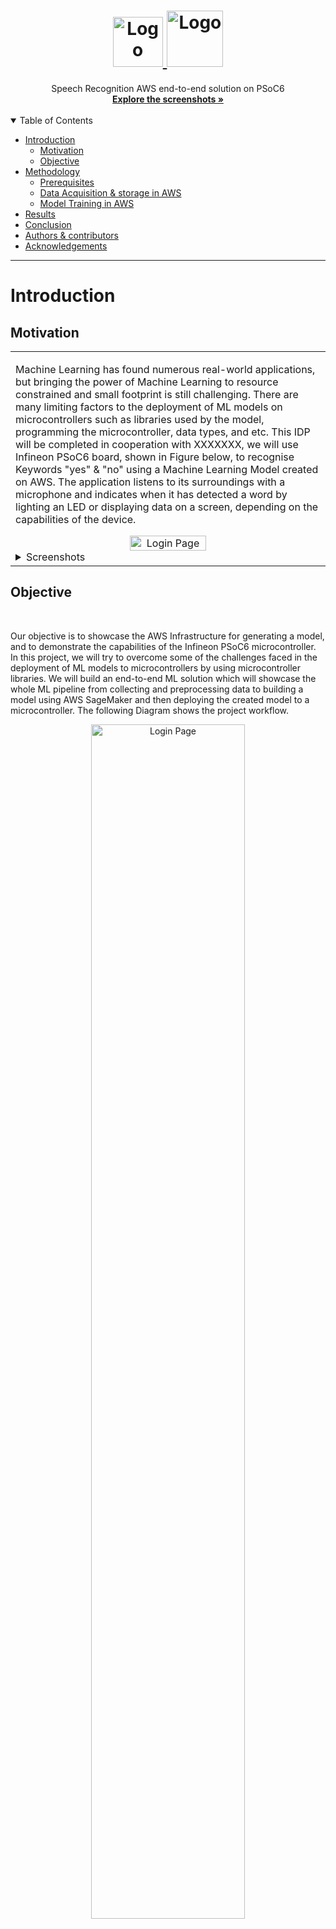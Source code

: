 <h1 align="center">
  <a href="https://github.com/OSobky/speech-recognition-AWS">
    <!-- Please provide path to your logo here -->
    <img src="docs/images/sm_background.png" alt="Logo" width="80" height="80">
    <img src="docs/images/psoc6.png" alt="Logo" width="90" height="90">
  </a>
</h1>

<div align="center">
  Speech Recognition AWS end-to-end solution on PSoC6
  <br />
  <a href="#about"><strong>Explore the screenshots »</strong></a>
  <br />
  <br />
</div>

<details open="open">
<summary>Table of Contents</summary>


- [Introduction](#introduction)
  - [Motivation](#motivation)   
  - [Objective](#objective)   
- [Methodology](#methodology)
   - [Prerequisites](#prerequisites)
   - [Data Acquisition & storage in AWS](#data-acquisition--storage-in-aws)
   - [Model Training in AWS](#model-training-in-aws)
- [Results](#about)
- [Conclusion](#about)
- [Authors & contributors](#authors--contributors)
- [Acknowledgements](#acknowledgements)

</details>

---

# Introduction

## Motivation

<table><tr><td>

Machine Learning has found numerous real-world applications, but bringing the power of
Machine Learning to resource constrained and small footprint is still challenging. There are
many limiting factors to the deployment of ML models on microcontrollers such as libraries
used by the model, programming the microcontroller, data types, and etc. This IDP will be
completed in cooperation with XXXXXXX, we will use Infineon PSoC6 board, shown
in Figure below, to recognise Keywords "yes" & "no" using a Machine Learning Model created on
AWS. The application listens to its surroundings with a microphone and indicates when it has
detected a word by lighting an LED or displaying data on a screen, depending on the
capabilities of the device.

<div align="center">
<img src="docs/images/psoc6.webp" title="Login Page" width="50%"> 
</div>
<details>
<summary>Screenshots</summary>
<br>

> **[?]**
> Please provide your screenshots here.

|                               Home Page                               |                               Login Page                               |
| :-------------------------------------------------------------------: | :--------------------------------------------------------------------: |
| <img src="docs/images/screenshot.png" title="Home Page" width="50%"> | <img src="docs/images/screenshot.png" title="Login Page" width="50%"> |

</details>

</td></tr></table>



## Objective 
<br>

Our objective is to showcase the AWS Infrastructure for generating a model, and to demonstrate
the capabilities of the Infineon PSoC6 microcontroller. In this project, we will try to overcome
some of the challenges faced in the deployment of ML models to microcontrollers by using
microcontroller libraries. We will build an end-to-end ML solution which will showcase the
whole ML pipeline from collecting and preprocessing data to building a model using AWS
SageMaker and then deploying the created model to a microcontroller. The following Diagram shows the project workflow.


<div align="center">
<img src="docs/images/IDP Diagram.png" title="Login Page" width="70%"> 
</div>


<br>

# Methodology 

In this section we will discuss the milestones/phases needed for this project.

#### The different phases for the end-to-end example are described below: ####

1. Data Acquisition & storage in AWS
    1. We will be using Speech Command dataset provided by Google
    2. The dataset will be stored in Amazon S3 Bucket.
2. Data pre-processing using AWS SageMaker Processing Jobs
3. ML Training using AWS SageMaker Training Jobs
4. ML Deployment Web using AWS SageMaker End-Points
5. ML Deployment PSoC6 board (Figure below)
    1. Data in: Getting data from the PSoC6 microphone and sending it to pre-processing
    2. Pre-processing: Feature engineering
    3. ML Inference: Using the deployed model on the board
    4. Post-processing: Converting inference output to UART/LED
    
<br>

<div align="center">
<img src="docs/images/Micro-speech example.png" title="Login Page" width="70%"> 
</div>

<br>

Before disucssing the details of each milestone, let's discuss the prerequisites for this project.

## Prerequisites

The following list is essintial for this project:
- AWS Account
- PSoC6 6 board
- Modus Tool Box (MTB)


In the following sections, we will disscuss how each milestone done and the challanges faced in each one.


##  Data Acquisition & storage in AWS


First we will speak about the datasets used and then how to move the data to AWS. 

### Speech Commands Dataset

For this project, we uses the Speech Commands dataset, a dataset created by Google which contains around 65,000 one-second long audios of 30 short words (Yes, No, and etc.) said by thousands different people. However, for development we uses Mini-Speech Commands Dataset (~1k) to develop the whole pipeline then re-run it with the original dataset.

### Amazon Simple Storage Service (Amazon S3)

One of our main focus is showcasing AWS services specifically AWS SageMaker. There is a multiple way to stream data to SageMaker, in this project we will be using Amazon Simple Storage Service (Amazon S3) as our storage on AWS as it is the best for our use-case. 

<br>
the following are multiple ways to upload data to S3 bucket.

- #### Downloaded dataset locally then upload the required data using the UI ####
- Use the command line locally 
- Use the EC2 if the internet is slow
- Write a lambda function to download, extract required files, then upload them


In this project, we uses the first way in the previous list to upload data to S3 bucket. Now we have our data in S3 bucket, then it's time to use AWS SageMaker for preprocessing, training, and deployment. 

<br>

## Data preprocessing using AWS SageMaker Processing Jobs

In this section, we dissucs the preprocessing techniques and how to use Processing Jobs for preprocessing in SageMaker. However, Beforehand we will dissucss what is SageMaker.

### SageMaker

- Fully managed ML service, consisting of multiple services. Used for:
    - Label
    - Build/Develop
    - Train
    - Deploy 

- Studio = Managed EC2 Instance (Virtual Machine) + Managed EBS Volume (Storage)

- we will be using also Processing Jobs, Training Jobs, Endpoints provided by SageMaker

we will use SageMaker Studio for the development. The following diagram illustrates the workflow within SageMaker

<div align="center">
<img src="docs/images/SageMaker-diagram.png" title="Login Page" width="70%"> 
</div>


### Spectrograms


<div align="center">
<img src="docs/images/spectrogram.png" title="Login Page" width="70%"> 
</div>


The model doesn't take in raw audio sample data, instead it works with spectrograms which are two dimensional arrays that are made up of slices of frequency information, each taken from a different time window.

The recipe for creating the spectrogram data is that each frequency slice is created by running an FFT across a 30ms section of the audio sample data. The input samples are treated as being between -1 and +1 as real values (encoded as -32,768 and 32,767 in 16-bit signed integer samples).

This results in an FFT with 256 entries. Every sequence of six entries is averaged together, giving a total of 43 frequency buckets in the final slice. The results are stored as unsigned eight-bit values, where 0 represents a real number of zero, and 255 represents 127.5 as a real number.

Each adjacent frequency entry is stored in ascending memory order (frequency bucket 0 at data[0], bucket 1 at data[1], etc). The window for the frequency analysis is then moved forward by 20ms, and the process repeated, storing the results in the next memory row (for example bucket 0 in this moved window would be in data[43 + 0], etc). This process happens 49 times in total, producing a single channel image that is 43 pixels wide, and 49 rows high.

<br>


### Processing Jobs

<div align="center">
<img src="docs/images/processing-jobs.png" title="Login Page" width="70%"> 
</div>


<br>


## Model Training in AWS

In this section, we will dissucs the model architcture and how to use Training Jobs for preprocessing in AWS SageMaker.
<br>

### Model architcture

This is a simple model comprising of a Convolutional 2D layer, a Fully Connected Layer or a MatMul Layer (output: logits) and a Softmax layer (output: probabilities) as shown below. Refer to the tiny_conv model architecture.



<div align="center">
<img src="docs/images/model_2.tflite.png" title="Login Page" width="30%"> 
</div>

This image was derived from visualizing the 'model_2.tflite' file in Netron

This doesn't produce a highly accurate model, but it's designed to be used as the first stage of a pipeline, running on a low-energy piece of hardware that can always be on, and then wake higher-power chips when a possible utterance has been found, so that more accurate analysis can be done. Additionally, the model takes in preprocessed speech input as a result of which we can leverage a simpler model for accurate results.

<br>

### Training Jobs

<div align="center">
<img src="docs/images/training-jobs.png" title="Login Page" width="70%"> 
</div>


<br>

## ML Deployment Web using AWS SageMaker End-Points
- Deploy the model using Amazon SageMaker 
    - SageMaker real-time hosting services
    - Serverless Inference. 
    - SageMaker Asynchronous Inference.
    - SageMaker batch transform
- Used real-time hosting for inference “model.deploy()”


<br>

## ML Deployment PSoC6 board 


## Usage

> **[?]**
> How does one go about using it?
> Provide various use cases and code examples here.


## Project assistance

If you want to say **thank you** or/and support active development of Speech Recognition AWS end-to-end solution on PSoC6:

- Add a [GitHub Star](https://github.com/OSobky/speech-recognition-AWS-readme) to the project.
- Tweet about the Speech Recognition AWS end-to-end solution on PSoC6.
- Write interesting articles about the project on [Dev.to](https://dev.to/), [Medium](https://medium.com/) or your personal blog.

Together, we can make Speech Recognition AWS end-to-end solution on PSoC6 **better**!


## Authors & contributors

The original setup of this repository is by [Omar Elsobky](https://github.com/OSobky).

For a full list of all authors and contributors, see [the contributors page](https://github.com/OSobky/speech-recognition-AWS-readme/contributors).


## Acknowledgements

> **[?]**
> If your work was funded by any organization or institution, acknowledge their support here.
> In addition, if your work relies on other software libraries, or was inspired by looking at other work, it is appropriate to acknowledge this intellectual debt too.

